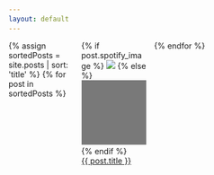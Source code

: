 ```yaml
---
layout: default
---
```


<div class="cards-container" style="
  display: grid;
  grid-template-columns: 1fr 1fr 1fr 1fr;
  grid-gap: 2em 1em;
">
{% assign sortedPosts = site.posts | sort: 'title' %}
{% for post in sortedPosts %}
  <div style="overflow: hidden">
  {% if post.spotify_image %}
    <img src="{{ post.spotify_image }}" />
  {% else %}
    <img src="/assets/album.png" />
  {% endif %}
  <br/>
  <a href="{{ post.url }}">{{ post.title }}</a>
  </div>
{% endfor %}
</div>